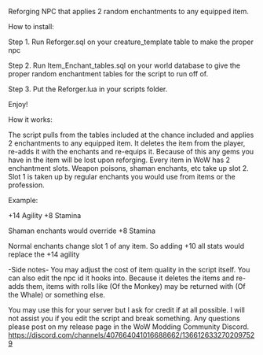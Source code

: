Reforging NPC that applies 2 random enchantments to any equipped item.

How to install:

Step 1. Run Reforger.sql on your creature_template table to make the proper npc

Step 2. Run Item_Enchant_tables.sql on your world database to give the proper random enchantment tables for the script to run off of.

Step 3. Put the Reforger.lua in your scripts folder.

Enjoy!

How it works:

The script pulls from the tables included at the chance included and applies 2 enchantments to any equipped item. It deletes the item from the player, re-adds it with the enchants and re-equips it. Because of this any gems you have in the item will be lost upon reforging. Every item in WoW has 2 enchantment slots. Weapon poisons, shaman enchants, etc take up slot 2. Slot 1 is taken up by regular enchants you would use from items or the profession.

Example:

+14 Agility
+8 Stamina

Shaman enchants would override +8 Stamina

Normal enchants change slot 1 of any item. So adding +10 all stats would replace the +14 agility

-Side notes-
You may adjust the cost of item quality in the script itself. You can also edit the npc id it hooks into.
Because it deletes the items and re-adds them, items with rolls like (Of the Monkey) may be returned with (Of the Whale) or something else.

You may use this for your server but I ask for credit if at all possible.
I will not assist you if you edit the script and break something. Any questions please post on my release page in the WoW Modding Community Discord. https://discord.com/channels/407664041016688662/1366126332702097529
